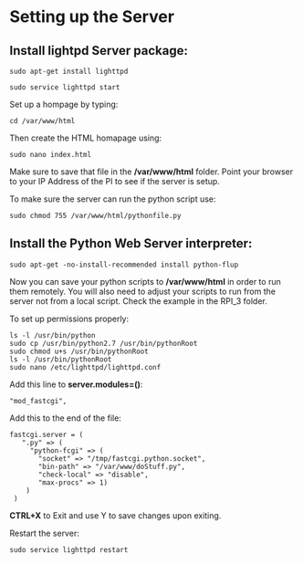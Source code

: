 # Setting up the Server

## Install lightpd Server package:

`sudo apt-get install lighttpd`

`sudo service lighttpd start`

Set up a hompage by typing:

`cd /var/www/html`

Then create the HTML homapage using:

`sudo nano index.html`

Make sure to save that file in the **/var/www/html** folder. Point your browser to your IP Address of the PI to see if the server is setup.

To make sure the server can run the python script use:

`sudo chmod 755 /var/www/html/pythonfile.py`

## Install the Python Web Server interpreter:

`sudo apt-get -no-install-recommended install python-flup`

Now you can save your python scripts to **/var/www/html** in order to run them remotely. You will also need to adjust your scripts to run from the server not from a local script. Check the example in the RPI_3 folder.

To set up permissions properly:

```
ls -l /usr/bin/python
sudo cp /usr/bin/python2.7 /usr/bin/pythonRoot
sudo chmod u+s /usr/bin/pythonRoot
ls -l /usr/bin/pythonRoot
sudo nano /etc/lighttpd/lighttpd.conf
```

Add this line to **server.modules=()**:

`"mod_fastcgi",`

Add this to the end of the file:

```
fastcgi.server = (
   ".py" => (
     "python-fcgi" => (
       "socket" => "/tmp/fastcgi.python.socket",
       "bin-path" => "/var/www/doStuff.py",
       "check-local" => "disable",
       "max-procs" => 1)
    )
 )
```

**CTRL+X** to Exit and use Y to save changes upon exiting.

Restart the server:

`sudo service lighttpd restart`
